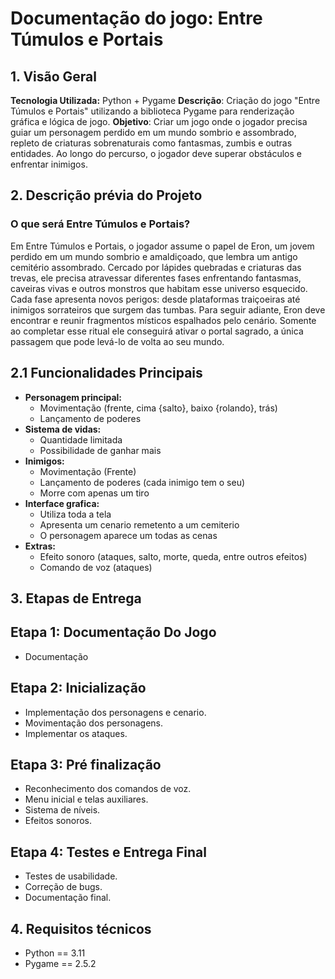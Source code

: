 # **Documentação do jogo: Entre Túmulos e Portais**
## 1. Visão Geral 
   **Tecnologia Utilizada:** Python + Pygame
   **Descrição**: Criação do jogo "Entre Túmulos e Portais" utilizando a biblioteca Pygame para renderização gráfica e lógica de jogo.
   **Objetivo**: Criar um jogo onde o jogador precisa guiar um personagem perdido em um mundo sombrio e assombrado, repleto de criaturas sobrenaturais como fantasmas, zumbis e outras entidades. Ao longo do percurso, o jogador deve superar obstáculos e enfrentar inimigos.
## 2. Descrição prévia do Projeto
  ### O que será Entre Túmulos e Portais?
  Em Entre Túmulos e Portais, o jogador assume o papel de Eron, um jovem perdido em um mundo sombrio e amaldiçoado, que lembra um antigo cemitério assombrado. Cercado por lápides quebradas e criaturas das trevas, ele precisa atravessar diferentes fases enfrentando fantasmas, caveiras vivas e outros monstros que habitam esse universo esquecido.
  Cada fase apresenta novos perigos: desde plataformas traiçoeiras até inimigos sorrateiros que surgem das tumbas. Para seguir adiante, Eron deve encontrar e reunir fragmentos místicos espalhados pelo cenário. Somente ao completar esse ritual ele conseguirá ativar o portal sagrado, a única passagem que pode levá-lo de volta ao seu mundo.
  ## 2.1 Funcionalidades Principais
  - **Personagem principal:**
    - Movimentação (frente, cima {salto}, baixo {rolando}, trás)
    - Lançamento de poderes
  - **Sistema de vidas:**
    - Quantidade limitada
    - Possibilidade de ganhar mais
  - **Inimigos:**
    - Movimentação (Frente)
    - Lançamento de poderes (cada inimigo tem o seu)
    - Morre com apenas um tiro
  - **Interface grafica:**
     - Utiliza toda a tela
     - Apresenta um cenario remetento a um cemiterio
     - O personagem aparece um todas as cenas
  - **Extras:**
    - Efeito sonoro (ataques, salto, morte, queda, entre outros efeitos)
    - Comando de voz (ataques)
## 3. Etapas de Entrega
  ## Etapa 1: Documentação Do Jogo
  - Documentação
  ## Etapa 2: Inicialização
  - Implementação dos personagens e cenario.
  - Movimentação dos personagens.
  - Implementar os ataques.
  ## Etapa 3: Pré finalização
  - Reconhecimento dos comandos de voz.
  - Menu inicial e telas auxiliares.
  - Sistema de níveis.
  - Efeitos sonoros.
  ## Etapa 4: Testes e Entrega Final
  - Testes de usabilidade.
  - Correção de bugs.
  - Documentação final.
## 4. Requisitos técnicos
  - Python == 3.11
  - Pygame == 2.5.2 
